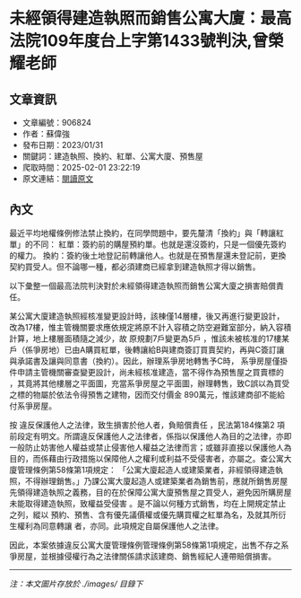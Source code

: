 # 未經領得建造執照而銷售公寓大廈：最高法院109年度台上字第1433號判決,曾榮耀老師

## 文章資訊
- 文章編號：906824
- 作者：蘇偉強
- 發布日期：2023/01/31
- 關鍵詞：建造執照、換約、紅單、公寓大廈、預售屋
- 爬取時間：2025-02-01 23:22:19
- 原文連結：[閱讀原文](https://real-estate.get.com.tw/Columns/detail.aspx?no=906824)

## 內文


最近平均地權條例修法禁止換約，在同學問題中，要先釐清「換約」與「轉讓紅單」的不同：
紅單：簽約前的購屋預約單。也就是還沒簽約，只是一個優先簽約的權力。
換約：簽約後土地登記前轉讓他人。也就是在預售屋還未登記前，更換契約買受人。但不論哪一種，都必須建商已經拿到建造執照才得以銷售。


以下彙整一個最高法院判決對於未經領得建造執照而銷售公寓大廈之損害賠償責任。


某公寓大廈建造執照經核准變更設計時，該棟僅14層樓，後又再進行變更設計，改為17樓，惟主管機關要求應依規定將原不計入容積之防空避難室部分，納入容積計算，地上樓層面積隨之減少，故
原規劃7戶變更為5戶
，惟該未被核准的17樓某戶（係爭房地）已由A購買紅單，後轉讓給B與建商簽訂買賣契約，再與C簽訂讓與承諾書及讓與同意書（換約）。因此，辦理系爭房地轉售予C時，
系爭房屋僅掛件申請主管機關審查變更設計，尚未經核准建造，當不得作為預售屋之買賣標的
，其竟將其他樓層之平面圖，充當系爭房屋之平面圖，辦理轉售，致C誤以為買受之標的物屬於依法令得預售之建物，因而交付價金 890萬元，惟該建商卻不能給付系爭房屋。


按
違反保護他人之法律，致生損害於他人者，負賠償責任
，民法第184條第2 項前段定有明文。所謂違反保護他人之法律者，係指以保護他人為目的之法律，亦即一般防止妨害他人權益或禁止侵害他人權益之法律而言；或雖非直接以保護他人為目的，而係藉由行政措施以保障他人之權利或利益不受侵害者，亦屬之。查公寓大廈管理條例第58條第1項規定：
「公寓大廈起造人或建築業者，非經領得建造執照，不得辦理銷售。」乃課公寓大廈起造人或建築業者為銷售前，應就所銷售房屋先領得建造執照之義務，目的在於保障公寓大廈預售屋之買受人，避免因所購房屋未能取得建造執照，致權益受侵害
。是不論以何種方式銷售，均在上開規定禁止之列，縱以
預約、預售、含有優先議價權或優先購買權之紅單為名，及就其所衍生權利為同意轉讓
者，亦同。此項規定自屬保護他人之法律。


因此，本案依據違反公寓大廈管理條例管理條例第58條第1項規定，出售不存之系爭房屋，並根據侵權行為之法律關係請求該建商、銷售經紀人連帶賠償損害。

---
*注：本文圖片存放於 ./images/ 目錄下*
